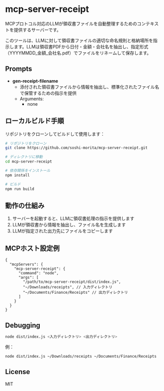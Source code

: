# mcp-server-receipt

MCPプロトコル対応のLLMが領収書ファイルを自動整理するためのコンテキストを提供するサーバーです。

このツールは、LLMに対して領収書ファイルの適切な命名規則と格納場所を指示します。LLMは領収書PDFから日付・金額・会社名を抽出し、指定形式（YYYYMMDD_金額_会社名.pdf）でファイルをリネームして保存します。

## Prompts

- **gen-receipt-filename**
    * 添付された領収書ファイルから情報を抽出し、標準化されたファイル名で保管するための指示を提供
    * Arguments:
        * none

## ローカルビルド手順

リポジトリをクローンしてビルドして使用します：

```bash
# リポジトリをクローン
git clone https://github.com/soshi-morita/mcp-server-receipt.git

# ディレクトリに移動
cd mcp-server-receipt

# 依存関係をインストール
npm install

# ビルド
npm run build
```

## 動作の仕組み

1. サーバーを起動すると、LLMに領収書処理の指示を提供します
2. LLMが領収書から情報を抽出し、ファイル名を生成します
3. LLMが指定された出力先にファイルをコピーします

## MCPホスト設定例

```json5
{
  "mcpServers": {
    "mcp-server-receipt": {
      "command": "node",
      "args": [
        "/path/to/mcp-server-receipt/dist/index.js",
        "~/Downloads/receipts", // 入力ディレクトリ
        "~/Documents/Finance/Receipts" // 出力ディレクトリ
      ]
    }
  }
}
```

## Debugging

```bash
node dist/index.js <入力ディレクトリ> <出力ディレクトリ>
```

例：

```bash
node dist/index.js ~/Downloads/receipts ~/Documents/Finance/Receipts
```

## License

MIT
